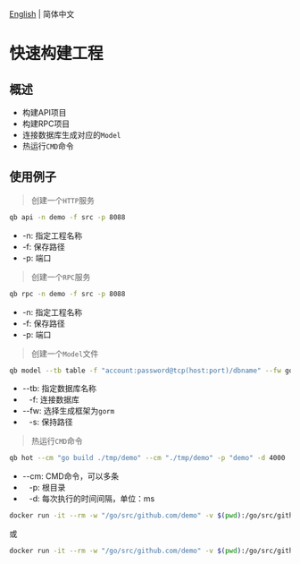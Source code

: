 
[English](README.md) | 简体中文

# 快速构建工程

## 概述

* 构建API项目
* 构建RPC项目
* 连接数据库生成对应的`Model`
* 热运行`CMD`命令

## 使用例子

> 创建一个`HTTP`服务

```sh
qb api -n demo -f src -p 8088  
```

* -n: 指定工程名称
* -f: 保存路径
* -p: 端口

> 创建一个`RPC`服务

```sh
qb rpc -n demo -f src -p 8088    
```

* -n: 指定工程名称
* -f: 保存路径
* -p: 端口

> 创建一个`Model`文件

```sh
qb model --tb table -f "account:password@tcp(host:port)/dbname" --fw gorm  -s savepath
```

* --tb: 指定数据库名称
* &nbsp;&nbsp;&nbsp;-f: 连接数据库
* --fw: 选择生成框架为`gorm`
* &nbsp;&nbsp;&nbsp;-s: 保持路径

> 热运行`CMD`命令

```sh
qb hot --cm "go build ./tmp/demo" --cm "./tmp/demo" -p "demo" -d 4000
```

* --cm: CMD命令，可以多条
* &nbsp;&nbsp;&nbsp;-p: 根目录
* &nbsp;&nbsp;&nbsp;-d: 每次执行的时间间隔，单位：ms

```sh
docker run -it --rm -w "/go/src/github.com/demo" -v $(pwd):/go/src/github.com/demo -p 9090:9090 feizhuji/qb-hot
```
或
```sh
docker run -it --rm -w "/go/src/github.com/demo" -v $(pwd):/go/src/github.com/demo -p 9090:9090 feizhuji/qb-hot --cm "go run main.go"
```